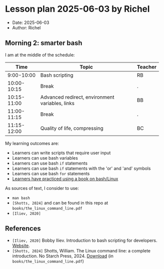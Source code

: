 # Lesson plan 2025-06-03 by Richel

- Date: 2025-06-03
- Author: Richel

## Morning 2: smarter bash

I am at the middle of the schedule:

Time        | Topic                                         |Teacher
------------|-----------------------------------------------|-----------------
9:00-10:00  |Bash scripting                                 |RB
10:00-10:15 |Break                                          |.
10:15-11:00 |Advanced redirect, environment variables, links|BB
11:00-11:15 |Break                                          |.
11:15-12:00 |Quality of life, compressing                   |BC


My learning outcomes are:

- Learners can write scripts that require user input
- Learners can use bash variables
- Learners can use bash `if` statements
- Learners can use bash `if` statements with the 'or' and 'and' symbols
- Learners can use bash `for` statements
- [Learners have practiced using a book on bash/Linux](https://github.com/UPPMAX/naiss_intermediate_bash_linux/issues/7)

As sources of text, I consider to use:

- `man bash`
- `[Shotts, 2024]`
  and can be found in this repo at `books/the_linux_command_line.pdf`
- `[Iliev, 2020]`


## References

- `[Iliev, 2020]` Bobby Iliev. Introduction to bash scripting for developers.
  [Website](https://github.com/bobbyiliev/introduction-to-bash-scripting).
- `[Shotts, 2024]` Shotts, William.
  The Linux command line: a complete introduction. No Starch Press, 2024.
  [Download](https://sourceforge.net/projects/linuxcommand/files/AWTLCL/21.10/AWTLCL-21.10.pdf/download)
  (in `books/the_linux_command_line.pdf`)
